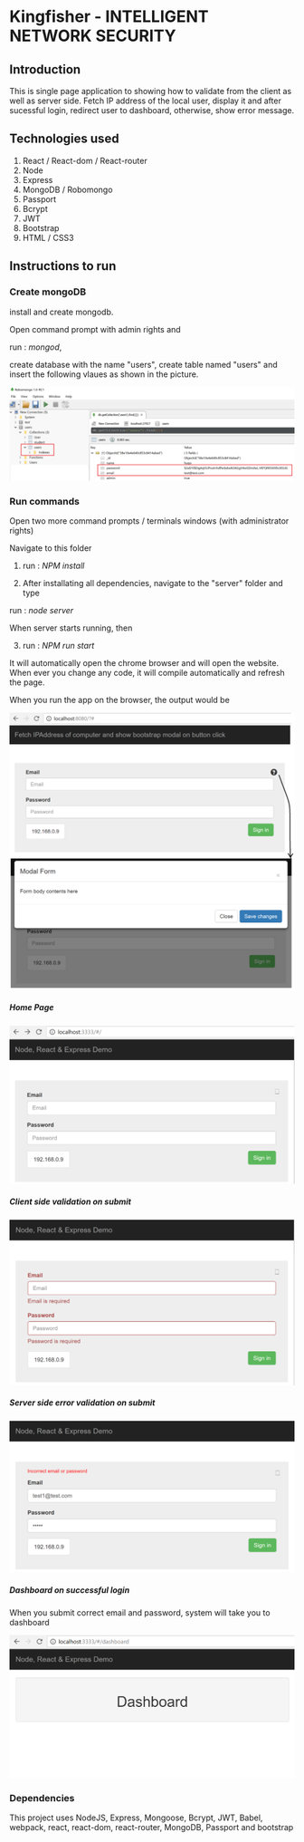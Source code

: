 # Kingfisher - INTELLIGENT NETWORK SECURITY 
## Introduction
This is single page application to showing how to validate from the  client as well as server side. Fetch IP address of the local user, display it and after sucessful login, redirect user to dashboard, otherwise, show error message.

## Technologies used
1. React / React-dom / React-router
2. Node
3. Express
4. MongoDB / Robomongo
5. Passport
6. Bcrypt
7. JWT
8. Bootstrap
9. HTML / CSS3



## Instructions to run

### Create mongoDB 
install and create mongodb.

Open command prompt with admin rights and 

run : *mongod*, 

create database with the name "users",
create table named "users" and insert the following vlaues as shown in the picture.

![Alt text](https://raw.githubusercontent.com/amir-saeed/ReactJs/master/Authentication-in-react-using-node-and-express/Demo/mongodb.png?raw=true "Mongo DB")



### Run commands
Open two more command prompts / terminals windows (with administrator rights) 

Navigate to this folder

1. run : *NPM install*

2. After installating all dependencies, navigate to the  "server" folder and type

run : *node server*

When server starts running, then

3. run : *NPM run start*

It will automatically open the chrome browser and will open the website. When ever you change any code, it will 
compile automatically and refresh the page.

When you run the app on the browser, the output would be 

![Alt text](https://raw.githubusercontent.com/amir-saeed/ReactJs/master/Show-bootstrap-modal-on-button-click/output.png?raw=true "Bootstrap modal")

##### Home Page

![Alt text](https://raw.githubusercontent.com/amir-saeed/ReactJs/master/Authentication-in-react-using-node-and-express/Demo/home-page.png?raw=true "Bootstrap modal")

##### Client side validation on submit

![Alt text](https://raw.githubusercontent.com/amir-saeed/ReactJs/master/Authentication-in-react-using-node-and-express/Demo/home-submit.png?raw=true "Bootstrap modal")

##### Server side error validation on submit

![Alt text](https://raw.githubusercontent.com/amir-saeed/ReactJs/master/Authentication-in-react-using-node-and-express/Demo/home-submit-error.png?raw=true "Bootstrap modal")

##### Dashboard on successful login

When you submit correct email and password, system will take you to dashboard

![Alt text](https://raw.githubusercontent.com/amir-saeed/ReactJs/master/Authentication-in-react-using-node-and-express/Demo/dashboard.png?raw=true "Bootstrap modal")



### Dependencies
This project uses NodeJS, Express, Mongoose, Bcrypt, JWT, Babel, webpack, react, react-dom, react-router, MongoDB, Passport and bootstrap
